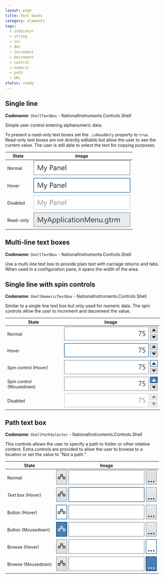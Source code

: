 ```yaml
---
layout: page
title: Text boxes
category: elements
tags:
  - indicator
  - string
  - inc
  - dec
  - increment
  - decrement
  - control
  - numeric
  - path
  - URL
status: ready
---
```


## Single line

**Codename:** `ShellTextBox` - NationalInstruments.Controls.Shell  

Simple user control entering alphanumeric data.

To present a read-only text boxes set the `.isReadOnly` property to `true`. Read-only text boxes are not directly editable but allow the user to see the current value.  The user is still able to select the text for copying purposes.

| State         | Image         |
| ------------- |:-------------:|
| Normal        | ![Alt text](images/elements/text-boxes/text-boxes-single-line-normal.svg)   | 
| Hover         | ![Alt text](images/elements/text-boxes/text-boxes-single-line-hover.svg)    |  
| Disabled      | ![Alt text](images/elements/text-boxes/text-boxes-single-line-disabled.svg)    |
| Read-only     | ![Alt text](images/elements/text-boxes/text-boxes-read-only-normal.svg) |

## Multi-line text boxes
**Codename:** `ShellTextBox` - NationalInstruments.Controls.Shell  

Use a multi-line text box to provide plain text with carriage returns and tabs. When used in a configuration pane, it spans the width of the area. 



## Single line with spin controls  
**Codename:** `ShellNumericTextBox` - NationalInstruments.Controls.Shell

Similar to a single line text box but only used for numeric data. The spin controls allow the user to increment and decrement the value.

| State                    | Image         |
| ------------------------ |:-------------:|
| Normal                   | ![Alt text](images/elements/text-boxes/text-boxes-single-spinner-normal.svg)               |
| Hover                    | ![Alt text](images/elements/text-boxes/text-boxes-single-spinner-hover.svg)                |
| Spin control (Hover)     | ![Alt text](images/elements/text-boxes/text-boxes-single-spinner-hover-increment.svg)      |
| Spin control (Mousedown) | ![Alt text](images/elements/text-boxes/text-boxes-single-spinner-mouse-down-increment.svg) |
| Disabled                 | ![Alt text](images/elements/text-boxes/text-boxes-single-spinner-disabled.svg)             |



## Path text box

**Codename:** `ShellPathSelector` - NationalInstruments.Controls.Shell

This controls allows the user to specify a path to folder or other relative content. Extra controls are provided to allow the user to browse to a location or set the value to "Not a path."

| State                | Image         |
| -------------------- |:-------------:|
| Normal               | ![Alt text](images/elements/text-boxes/text-boxes-path-normal.svg)       |
| Text box (Hover)     | ![Alt text](images/elements/text-boxes/text-boxes-path-hover.svg)        |
| Button (Hover)       | ![Alt text](images/elements/text-boxes/text-boxes-path_button_hover.svg) |
| Button (Mousedown)   | ![Alt text](images/elements/text-boxes/text-boxes-path-button-down.svg)  |
| Browse (Hover)       | ![Alt text](images/elements/text-boxes/text-boxes-path_browse-hover.svg) |
| Browse (Mousedown)   | ![Alt text](images/elements/text-boxes/text-boxes-path-browse-down.svg)  |